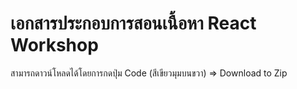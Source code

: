 # เอกสารประกอบการสอนเนื้อหา React Workshop
สามารถดาวน์โหลดได้โดยการกดปุ่ม Code (สีเขียวมุมบนขวา) => Download to Zip
